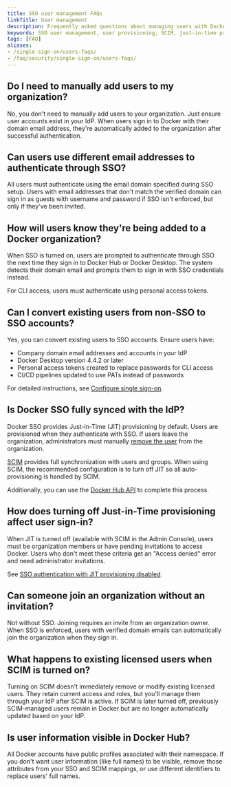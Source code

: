 ```yaml
---
title: SSO user management FAQs
linkTitle: User management
description: Frequently asked questions about managing users with Docker single sign-ons
keywords: SSO user management, user provisioning, SCIM, just-in-time provisioning, organization members
tags: [FAQ]
aliases:
- /single-sign-on/users-faqs/
- /faq/security/single-sign-on/users-faqs/
---
```


## Do I need to manually add users to my organization?

No, you don't need to manually add users to your organization. Just ensure user accounts exist in your IdP. When users sign in to Docker with their domain email address, they're automatically added to the organization after successful authentication.

## Can users use different email addresses to authenticate through SSO?

All users must authenticate using the email domain specified during SSO setup. Users with email addresses that don't match the verified domain can sign in as guests with username and password if SSO isn't enforced, but only if they've been invited.

## How will users know they're being added to a Docker organization?

When SSO is turned on, users are prompted to authenticate through SSO the next time they sign in to Docker Hub or Docker Desktop. The system detects their domain email and prompts them to sign in with SSO credentials instead.

For CLI access, users must authenticate using personal access tokens.

## Can I convert existing users from non-SSO to SSO accounts?

Yes, you can convert existing users to SSO accounts. Ensure users have:

- Company domain email addresses and accounts in your IdP
- Docker Desktop version 4.4.2 or later
- Personal access tokens created to replace passwords for CLI access
- CI/CD pipelines updated to use PATs instead of passwords

For detailed instructions, see [Configure single sign-on](/manuals/enterprise/security/single-sign-on/configure.md).

## Is Docker SSO fully synced with the IdP?

Docker SSO provides Just-in-Time (JIT) provisioning by default. Users are provisioned when they authenticate with SSO. If users leave the organization, administrators must manually [remove the user](../../../admin/organization/members.md#remove-a-member-or-invitee) from the organization.

[SCIM](/manuals/enterprise/security/provisioning/scim.md) provides full synchronization with users and groups. When using SCIM, the recommended configuration is to turn off JIT so all auto-provisioning is handled by SCIM.

Additionally, you can use the [Docker Hub API](/reference/api/hub/latest/) to complete this process.

## How does turning off Just-in-Time provisioning affect user sign-in?

When JIT is turned off (available with SCIM in the Admin Console), users must be organization members or have pending invitations to access Docker. Users who don't meet these criteria get an "Access denied" error and need administrator invitations.

See [SSO authentication with JIT provisioning disabled](/manuals/enterprise/security/provisioning/just-in-time.md#sso-authentication-with-jit-provisioning-disabled).

## Can someone join an organization without an invitation?

Not without SSO. Joining requires an invite from an organization owner. When SSO is enforced, users with verified domain emails can automatically join the organization when they sign in.

## What happens to existing licensed users when SCIM is turned on?

Turning on SCIM doesn't immediately remove or modify existing licensed users. They retain current access and roles, but you'll manage them through your IdP after SCIM is active. If SCIM is later turned off, previously SCIM-managed users remain in Docker but are no longer automatically updated based on your IdP.

## Is user information visible in Docker Hub?

All Docker accounts have public profiles associated with their namespace. If you don't want user information (like full names) to be visible, remove those attributes from your SSO and SCIM mappings, or use different identifiers to replace users' full names.

